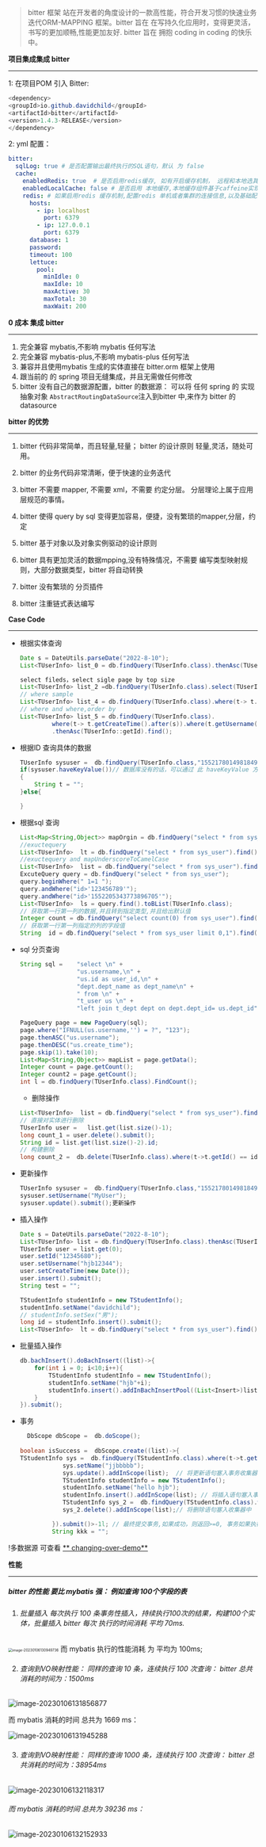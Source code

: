 > bitter 框架 站在开发者的角度设计的一款高性能，符合开发习惯的快速业务迭代ORM-MAPPING 框架。bitter 旨在 在写持久化应用时，变得更灵活，书写的更加顺畅,性能更加友好. bitter 旨在 拥抱 coding in
> coding 的快乐中。



**项目集成集成 bitter**

------

1: 在项目POM 引入 Bitter:

```java
<dependency>
<groupId>io.github.davidchild</groupId>
<artifactId>bitter</artifactId>
<version>1.4.3-RELEASE</version>
</dependency>
```

2: yml 配置：

```yaml
bitter:
  sqlLog: true # 是否配置输出最终执行的SQL语句，默认 为 false
  cache:
    enabledRedis: true  # 是否启用redis缓存, 如有开启缓存机制， 远程和本地选其一，默认两者都关闭 
    enabledLocalCache: false # 是否启用 本地缓存,本地缓存组件基于caffeine实现, 如有开启缓存机制， 远程和本地选其一，默认两者都关闭 
    redis: # 如果启用redis 缓存机制,配置redis 单机或者集群的连接信息,以及基础配置
      hosts:
        - ip: localhost
          port: 6379
        - ip: 127.0.0.1
          port: 6379
      database: 1
      password:
      timeout: 100
      lettuce:
        pool:
          minIdle: 0
          maxIdle: 10
          maxActive: 30
          maxTotal: 30
          maxWait: 200
```

**0 成本 集成 bitter**

------

1. 完全兼容 mybatis,不影响 mybatis 任何写法
2. 完全兼容 mybatis-plus,不影响 mybatis-plus 任何写法
3. 兼容并且使用mybatis 生成的实体直接在 bitter.orm 框架上使用
4. 跟当前的 的 spring 项目无缝集成，并且无需做任何修改
5. bitter 没有自己的数据源配置，bitter 的数据源： 可以将 任何 spring 的 实现 抽象对象 `AbstractRoutingDataSource`注入到bitter 中,来作为 bitter 的 datasource

**bitter 的优势**

------

1. bitter 代码非常简单，而且轻量,轻量； bitter 的设计原则 轻量,灵活，随处可用。

2. bitter 的业务代码非常清晰，便于快速的业务迭代

3. bitter 不需要 mapper, 不需要 xml，不需要 约定分层。 分层理论上属于应用层规范的事情。

4. bitter 使得 query by sql 变得更加容易，便捷，没有繁琐的mapper,分层，约定

5. bitter 基于对象以及对象实例驱动的设计原则

6. bitter 具有更加灵活的数据mpping,没有特殊情况，不需要 编写类型映射规则，大部分数据类型，bitter 将自动转换

7. bitter 没有繁琐的 分页插件

8. bitter 注重链式表达编写

**Case Code**

------

- 根据实体查询

   ```java
   Date s = DateUtils.parseDate("2022-8-10");
   List<TUserInfo> list_0 = db.findQuery(TUserInfo.class).thenAsc(TUserInfo::getId).find();
   
   select fileds，select sigle page by top size
   List<TUserInfo> list_2 =db.findQuery(TUserInfo.class).select(TUserInfo::getId,TUserInfo::getUsername, TUserInfo::getAvatar).setSize(10).thenAsc(TUserInfo::getId).find();
   // where sample
   List<TUserInfo> list_4 = db.findQuery(TUserInfo.class).where(t-> t.getCreateTime().after(s)).thenAsc(TUserInfo::getId).find();
   // where and where,order by
   List<TUserInfo> list_5 = db.findQuery(TUserInfo.class).
            where(t-> t.getCreateTime().after(s)).where(t.getUsername().contains("123"))
            .thenAsc(TUserInfo::getId).find();
   ```

- 根据ID 查询具体的数据

  ```Java
  TUserInfo sysuser =  db.findQuery(TUserInfo.class,"1552178014981849090").find(); // 不管数据库有没有具体的 "1552178014981849090" 数据，bitter 都会返回一个对象实例，数据库没有的话
  if(sysuser.haveKeyValue())// 数据库没有的话，可以通过 此 haveKeyValue 方法判断主键 是否存在有值
  {
      String t = "";
  }else{
  
  }
  ```

- 根据sql 查询

  ```java
  List<Map<String,Object>> mapOrgin = db.findQuery("select * from sys_user").find();
  //exuctequery
  List<TUserInfo>  lt = db.findQuery("select * from sys_user").find().toBList(TUserInfo.class);
  //exuctequery and mapUnderscoreToCamelCase
  List<TUserInfo>  list = db.findQuery("select * from sys_user").find().toBList(TUserInfo.class,true);
  ExcuteQuery query = db.findQuery("select * from sys_user");
  query.beginWhere(" 1=1 ");
  query.andWhere("id>'123456789'");
  query.andWhere("id>'1552205343773896705'");
  List<TUserInfo>  ls = query.find().toBList(TUserInfo.class);
  // 获取第一行第一列的数据,并且转到指定类型,并且给出默认值
  Integer count = db.findQuery("select count(0) from sys_user").find().tryCase(0);
  // 获取第一行第一列指定的列的字段值
  String  id = db.findQuery("select * from sys_user limit 0,1").find().getFirstRowSomeData("id").toString();
  ```

- sql 分页查询

  ```java
  String sql =    "select \n" +
                  "us.username,\n" +
                  "us.id as user_id,\n" +
                  "dept.dept_name as dept_name\n" +
                  " from \n" +
                  "t_user us \n" +
                  "left join t_dept dept on dept.dept_id= us.dept_id";
  
  PageQuery page = new PageQuery(sql);
  page.where("IFNULL(us.username,'') = ?", "123");
  page.thenASC("us.username");
  page.thenDESC("us.create_time");
  page.skip(1).take(10);
  List<Map<String,Object>> mapList = page.getData();
  Integer count = page.getCount();
  Integer count2 = page.getCount();
  int l = db.findQuery(TUserInfo.class).FindCount();
  ```

    - 删除操作

  ```java
  List<TUserInfo>  list = db.findQuery("select * from sys_user").find().toBList(TUserInfo.class,true);
  // 直接对实体进行删除
  TUserInfo user =   list.get(list.size()-1);
  long count_1 = user.delete().submit();
  String id = list.get(list.size()-2).id;
  // 构建删除
  long count_2 =  db.delete(TUserInfo.class).where(t->t.getId() == id).submit();
  ```

- 更新操作

  ```java
  TUserInfo sysuser =  db.findQuery(TUserInfo.class,"1552178014981849090").find();
  sysuser.setUsername("MyUser");
  sysuser.update().submit();更新操作
  ```

- 插入操作

  ```Java
  Date s = DateUtils.parseDate("2022-8-10");
  List<TUserInfo> list = db.findQuery(TUserInfo.class).thenAsc(TUserInfo::getId).find();
  TUserInfo user = list.get(0);
  user.setId("12345680");
  user.setUsername("hjb12344");
  user.setCreateTime(new Date());
  user.insert().submit();
  String test = "";
  
  TStudentInfo studentInfo = new TStudentInfo();
  studentInfo.setName("davidchild");
  // studentInfo.setSex("男");
  long id = studentInfo.insert().submit();
  List<TUserInfo>  lt = db.findQuery("select * from sys_user").find().toBList(TUserInfo.class);
  ```

- 批量插入操作

  ```java
  db.bachInsert().doBachInsert((list)->{
      for(int i = 0; i<10;i++){
          TStudentInfo studentInfo = new TStudentInfo();
          studentInfo.setName("hjb"+i);
          studentInfo.insert().addInBachInsertPool((List<Insert>)list);
      }
  }).submit();
  ```

- 事务

  ```java
    DbScope dbScope =  db.doScope();
         
  boolean isSuccess =  dbScope.create((list)->{
  TStudentInfo sys =  db.findQuery(TStudentInfo.class).where(t->t.getName().equals("hjb5")).find().fistOrDefault();
              sys.setName("jjbbbbb");
              sys.update().addInScope(list);  // 将更新语句塞入事务收集器中
              TStudentInfo studentInfo = new TStudentInfo();
              studentInfo.setName("hello hjb");
              studentInfo.insert().addInScope(list); // 将插入语句塞入事务收集器中
              TStudentInfo sys_2 =  db.findQuery(TStudentInfo.class).where(t->t.getName().equals("hjb4")).find().fistOrDefault();
              sys_2.delete().addInScope(list);// 将删除语句塞入收集器中
  
           }).submit()>-1l; // 最终提交事务,如果成功，则返回>=0, 事务如果执行失败，则返回-1,异常原因由日志输出
           String kkk = "";
  ```

!多数据源 可查看 [**
changing-over-demo**](https://github.com/DavidChild/java.orm.bitter/blob/main/src/test/java/com/bitter/op/TestBitter.java#L209)

**性能**

------ 

##### bitter 的性能 要比   mybatis  强： 例如查询 100个字段的表

1. ###### 批量插入 每次执行 100 条事务性插入，持续执行100次的结果，构建100个实体，批量插入 bitter 每次 执行的时间消耗 平均 70ms.

<img src="https://user-images.githubusercontent.com/18735238/210936047-b2ac036b-5d8a-4e45-90a1-d5eef304566c.png" alt="image-20230106130949736" style="zoom:50%;" />
      而 mybatis  执行的性能消耗 为 平均为 100ms;

2. ###### 查询到VO映射性能： 同样的查询 10 条，连续执行 100 次查询： bitter 总共消耗的时间为：1500ms

![image-20230106131856877](https://user-images.githubusercontent.com/18735238/210936189-7b01c4fc-ee69-4fa9-8843-4bb9dce38ac0.png)

而 mybatis 消耗的时间 总共为 1669 ms：

![image-20230106131945288](https://user-images.githubusercontent.com/18735238/210936209-da388b2d-0bcf-49bf-9a7c-a5c474a8038a.png)

3. ###### 查询到VO映射性能： 同样的查询 1000 条，连续执行 100 次查询： bitter 总共消耗的时间为：38954ms

![image-20230106132118317](https://user-images.githubusercontent.com/18735238/210936249-39b498c2-e96d-406b-91bf-60bee01eaa50.png)

###### 而 mybatis 消耗的时间 总共为 39236 ms：

![image-20230106132152933](https://user-images.githubusercontent.com/18735238/210936273-b777ac6e-ca03-4c69-baa9-ddb6632d030a.png)
